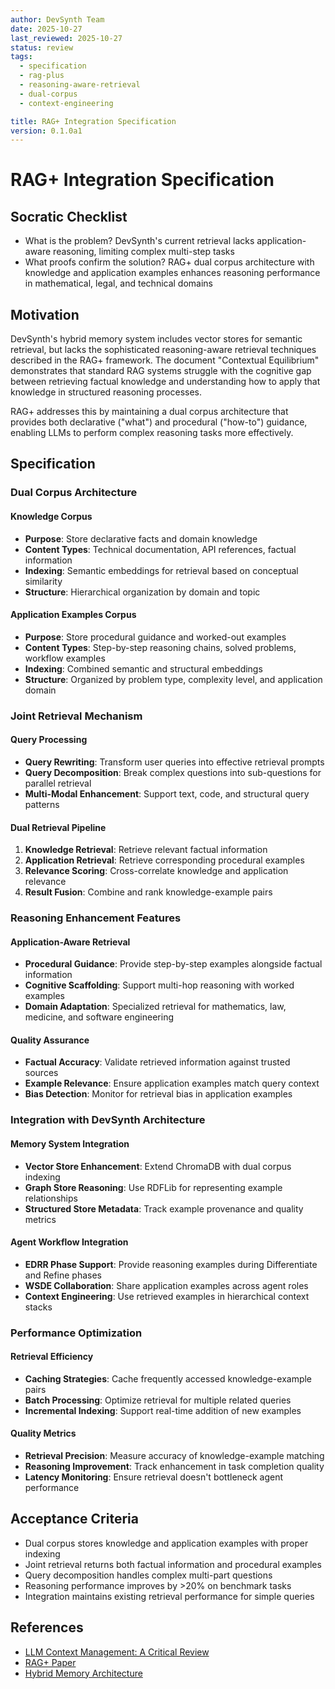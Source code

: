 ```yaml
---
author: DevSynth Team
date: 2025-10-27
last_reviewed: 2025-10-27
status: review
tags:
  - specification
  - rag-plus
  - reasoning-aware-retrieval
  - dual-corpus
  - context-engineering

title: RAG+ Integration Specification
version: 0.1.0a1
---
```


# RAG+ Integration Specification

## Socratic Checklist
- What is the problem? DevSynth's current retrieval lacks application-aware reasoning, limiting complex multi-step tasks
- What proofs confirm the solution? RAG+ dual corpus architecture with knowledge and application examples enhances reasoning performance in mathematical, legal, and technical domains

## Motivation

DevSynth's hybrid memory system includes vector stores for semantic retrieval, but lacks the sophisticated reasoning-aware retrieval techniques described in the RAG+ framework. The document "Contextual Equilibrium" demonstrates that standard RAG systems struggle with the cognitive gap between retrieving factual knowledge and understanding how to apply that knowledge in structured reasoning processes.

RAG+ addresses this by maintaining a dual corpus architecture that provides both declarative ("what") and procedural ("how-to") guidance, enabling LLMs to perform complex reasoning tasks more effectively.

## Specification

### Dual Corpus Architecture

#### Knowledge Corpus
- **Purpose**: Store declarative facts and domain knowledge
- **Content Types**: Technical documentation, API references, factual information
- **Indexing**: Semantic embeddings for retrieval based on conceptual similarity
- **Structure**: Hierarchical organization by domain and topic

#### Application Examples Corpus
- **Purpose**: Store procedural guidance and worked-out examples
- **Content Types**: Step-by-step reasoning chains, solved problems, workflow examples
- **Indexing**: Combined semantic and structural embeddings
- **Structure**: Organized by problem type, complexity level, and application domain

### Joint Retrieval Mechanism

#### Query Processing
- **Query Rewriting**: Transform user queries into effective retrieval prompts
- **Query Decomposition**: Break complex questions into sub-questions for parallel retrieval
- **Multi-Modal Enhancement**: Support text, code, and structural query patterns

#### Dual Retrieval Pipeline
1. **Knowledge Retrieval**: Retrieve relevant factual information
2. **Application Retrieval**: Retrieve corresponding procedural examples
3. **Relevance Scoring**: Cross-correlate knowledge and application relevance
4. **Result Fusion**: Combine and rank knowledge-example pairs

### Reasoning Enhancement Features

#### Application-Aware Retrieval
- **Procedural Guidance**: Provide step-by-step examples alongside factual information
- **Cognitive Scaffolding**: Support multi-hop reasoning with worked examples
- **Domain Adaptation**: Specialized retrieval for mathematics, law, medicine, and software engineering

#### Quality Assurance
- **Factual Accuracy**: Validate retrieved information against trusted sources
- **Example Relevance**: Ensure application examples match query context
- **Bias Detection**: Monitor for retrieval bias in application examples

### Integration with DevSynth Architecture

#### Memory System Integration
- **Vector Store Enhancement**: Extend ChromaDB with dual corpus indexing
- **Graph Store Reasoning**: Use RDFLib for representing example relationships
- **Structured Store Metadata**: Track example provenance and quality metrics

#### Agent Workflow Integration
- **EDRR Phase Support**: Provide reasoning examples during Differentiate and Refine phases
- **WSDE Collaboration**: Share application examples across agent roles
- **Context Engineering**: Use retrieved examples in hierarchical context stacks

### Performance Optimization

#### Retrieval Efficiency
- **Caching Strategies**: Cache frequently accessed knowledge-example pairs
- **Batch Processing**: Optimize retrieval for multiple related queries
- **Incremental Indexing**: Support real-time addition of new examples

#### Quality Metrics
- **Retrieval Precision**: Measure accuracy of knowledge-example matching
- **Reasoning Improvement**: Track enhancement in task completion quality
- **Latency Monitoring**: Ensure retrieval doesn't bottleneck agent performance

## Acceptance Criteria

- Dual corpus stores knowledge and application examples with proper indexing
- Joint retrieval returns both factual information and procedural examples
- Query decomposition handles complex multi-part questions
- Reasoning performance improves by >20% on benchmark tasks
- Integration maintains existing retrieval performance for simple queries

## References

- [LLM Context Management: A Critical Review](../../inspirational_docs/LLM%20Context%20Management_%20A%20Critical%20Review.md)
- [RAG+ Paper](https://arxiv.org/html/2506.11555v4)
- [Hybrid Memory Architecture](hybrid_memory_architecture.md)
